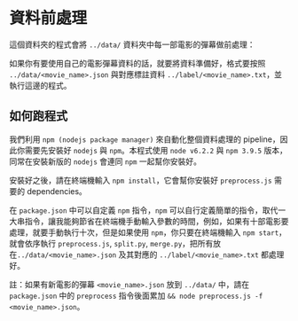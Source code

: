 # 資料前處理

這個資料夾的程式會將 `../data/` 資料夾中每一部電影的彈幕做前處理：

如果你有要使用自己的電影彈幕資料的話，就要將資料準備好，格式要按照 `../data/<movie_name>.json` 與對應標註資料 `../label/<movie_name>.txt`，並執行這邊的程式。

## 如何跑程式
我們利用 `npm (nodejs package manager)` 來自動化整個資料處理的 pipeline，因此你需要先安裝好 `nodejs` 與 `npm`。本程式使用 `node v6.2.2` 與 `npm 3.9.5` 版本，同常在安裝新版的 `nodejs` 會連同 `npm` 一起幫你安裝好。

安裝好之後，請在終端機輸入 `npm install`，它會幫你安裝好 `preprocess.js` 需要的 dependencies。

在 `package.json` 中可以自定義 `npm` 指令，`npm` 可以自行定義簡單的指令，取代一大串指令，讓我能夠節省在終端機手動輸入參數的時間，例如，如果有十部電影要處理，就要手動執行十次，但是如果使用 `npm`，你只要在終端機輸入 `npm start`，就會依序執行 `preprocess.js`, `split.py`, `merge.py`，把所有放在`../data/<movie_name>.json` 及其對應的 `../label/<movie_name>.txt` 都處理好。

註：如果有新電影的彈幕 `<movie_name>.json` 放到 `../data/` 中，請在 `package.json` 中的 `preprocess` 指令後面累加 `&& node preprocess.js -f <movie_name>.json`。
